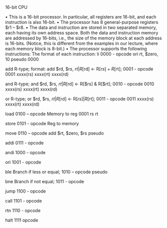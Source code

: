 16-bit CPU

• This is a 16-bit processor. In particular, all registers are 16-bit, and each instruction is also 
16-bit.
• The processor has 8 general-purpose registers $r1 – $r8.
• The data and instruction are stored in two separated memory, each having its own address 
space. Both the data and instruction memory are addressed by 16-bits, i.e., the size of the 
memory block at each address is 16-bits. (Notice, this is different from the examples in our 
lecture, where each memory block is 8-bit.) 
• The processor supports the following instructions:
The format of each instruction:
li	0000 - opcode
ori rt, $zero, 10
pseudo
0000 



add	R-type; format: add $rd, $rs, $rt	 | R[$rd] ← R[$rs] + R[$rt];
0001 - opcode
0001 xxxx(rs) xxxx(rt) xxxx(rd) 





and	R-type; and $rd, $rs, $rt | R[$rd] ← R[$rs] & R[$rt];
0010 - opcode
0010 xxxx(rs) xxxx(rt) xxxx(rd) 




or	R-type; or $rd, $rs, $rt | R[$rd] ← R[$rs] | R[$rt];
0011 - opcode
0011 xxxx(rs) xxxx(rt) xxxx(rd) 




load	0100 – opcode
Memory to reg
0001 rs rt






store	0101 - opcode
Reg to memory





move	0110 – opcode
add $rt, $zero, $rs
pseudo


addi	0111 - opcode







andi	1000 - opcode






ori	1001 - opcode






ble	Branch if less or equal;
1010 – opcode
pseudo






bne	Branch if not equal;
1011 - opcode





jump	1100 - opcode






call	1101 - opcode






rtn	1110 - opcode






halt	1111 opcode






